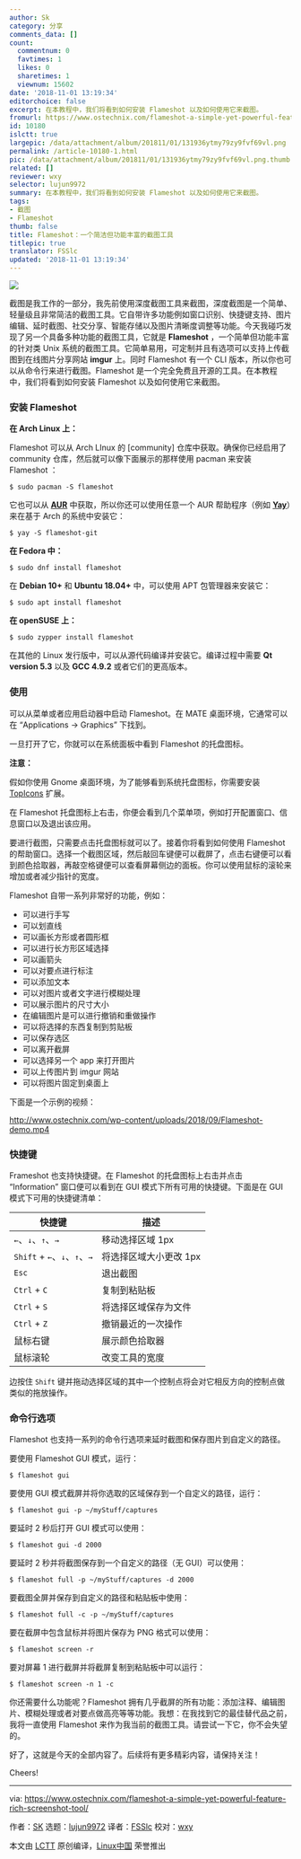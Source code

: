 ```yaml
---
author: Sk
category: 分享
comments_data: []
count:
  commentnum: 0
  favtimes: 1
  likes: 0
  sharetimes: 1
  viewnum: 15602
date: '2018-11-01 13:19:34'
editorchoice: false
excerpt: 在本教程中，我们将看到如何安装 Flameshot 以及如何使用它来截图。
fromurl: https://www.ostechnix.com/flameshot-a-simple-yet-powerful-feature-rich-screenshot-tool/
id: 10180
islctt: true
largepic: /data/attachment/album/201811/01/131936ytmy79zy9fvf69vl.png
permalink: /article-10180-1.html
pic: /data/attachment/album/201811/01/131936ytmy79zy9fvf69vl.png.thumb.jpg
related: []
reviewer: wxy
selector: lujun9972
summary: 在本教程中，我们将看到如何安装 Flameshot 以及如何使用它来截图。
tags:
- 截图
- Flameshot
thumb: false
title: Flameshot：一个简洁但功能丰富的截图工具
titlepic: true
translator: FSSlc
updated: '2018-11-01 13:19:34'
---
```


![](/data/attachment/album/201811/01/131936ytmy79zy9fvf69vl.png)


截图是我工作的一部分，我先前使用深度截图工具来截图，深度截图是一个简单、轻量级且非常简洁的截图工具。它自带许多功能例如窗口识别、快捷键支持、图片编辑、延时截图、社交分享、智能存储以及图片清晰度调整等功能。今天我碰巧发现了另一个具备多种功能的截图工具，它就是 **Flameshot** ，一个简单但功能丰富的针对类 Unix 系统的截图工具。它简单易用，可定制并且有选项可以支持上传截图到在线图片分享网站 **imgur** 上。同时 Flameshot 有一个 CLI 版本，所以你也可以从命令行来进行截图。Flameshot 是一个完全免费且开源的工具。在本教程中，我们将看到如何安装 Flameshot 以及如何使用它来截图。


### 安装 Flameshot


**在 Arch Linux 上：**


Flameshot 可以从 Arch LInux 的 [community] 仓库中获取。确保你已经启用了 community 仓库，然后就可以像下面展示的那样使用 pacman 来安装 Flameshot ：



```
$ sudo pacman -S flameshot
```

它也可以从 [**AUR**](https://aur.archlinux.org/packages/flameshot-git) 中获取，所以你还可以使用任意一个 AUR 帮助程序（例如 [**Yay**](https://www.ostechnix.com/yay-found-yet-another-reliable-aur-helper/)）来在基于 Arch 的系统中安装它：



```
$ yay -S flameshot-git
```

**在 Fedora 中：**



```
$ sudo dnf install flameshot
```

在 **Debian 10+** 和 **Ubuntu 18.04+** 中，可以使用 APT 包管理器来安装它：



```
$ sudo apt install flameshot
```

**在 openSUSE 上：**



```
$ sudo zypper install flameshot
```

在其他的 Linux 发行版中，可以从源代码编译并安装它。编译过程中需要 **Qt version 5.3** 以及 **GCC 4.9.2** 或者它们的更高版本。


### 使用


可以从菜单或者应用启动器中启动 Flameshot。在 MATE 桌面环境，它通常可以在 “Applications -> Graphics” 下找到。


一旦打开了它，你就可以在系统面板中看到 Flameshot 的托盘图标。


**注意：**


假如你使用 Gnome 桌面环境，为了能够看到系统托盘图标，你需要安装 [TopIcons](https://extensions.gnome.org/extension/1031/topicons/) 扩展。


在 Flameshot 托盘图标上右击，你便会看到几个菜单项，例如打开配置窗口、信息窗口以及退出该应用。


要进行截图，只需要点击托盘图标就可以了。接着你将看到如何使用 Flameshot 的帮助窗口。选择一个截图区域，然后敲回车键便可以截屏了，点击右键便可以看到颜色拾取器，再敲空格键便可以查看屏幕侧边的面板。你可以使用鼠标的滚轮来增加或者减少指针的宽度。


Flameshot 自带一系列非常好的功能，例如：


* 可以进行手写
* 可以划直线
* 可以画长方形或者圆形框
* 可以进行长方形区域选择
* 可以画箭头
* 可以对要点进行标注
* 可以添加文本
* 可以对图片或者文字进行模糊处理
* 可以展示图片的尺寸大小
* 在编辑图片是可以进行撤销和重做操作
* 可以将选择的东西复制到剪贴板
* 可以保存选区
* 可以离开截屏
* 可以选择另一个 app 来打开图片
* 可以上传图片到 imgur 网站
* 可以将图片固定到桌面上


下面是一个示例的视频：


<http://www.ostechnix.com/wp-content/uploads/2018/09/Flameshot-demo.mp4>


### 快捷键


Frameshot 也支持快捷键。在 Flameshot 的托盘图标上右击并点击 “Information” 窗口便可以看到在 GUI 模式下所有可用的快捷键。下面是在 GUI 模式下可用的快捷键清单：




| 快捷键 | 描述 |
| --- | --- |
| `←`、`↓`、`↑`、`→` | 移动选择区域 1px |
| `Shift` + `←`、`↓`、`↑`、`→` | 将选择区域大小更改 1px |
| `Esc` | 退出截图 |
| `Ctrl` + `C` | 复制到粘贴板 |
| `Ctrl` + `S` | 将选择区域保存为文件 |
| `Ctrl` + `Z` | 撤销最近的一次操作 |
| 鼠标右键 | 展示颜色拾取器 |
| 鼠标滚轮 | 改变工具的宽度 |


边按住 `Shift` 键并拖动选择区域的其中一个控制点将会对它相反方向的控制点做类似的拖放操作。


### 命令行选项


Flameshot 也支持一系列的命令行选项来延时截图和保存图片到自定义的路径。


要使用 Flameshot GUI 模式，运行：



```
$ flameshot gui
```

要使用 GUI 模式截屏并将你选取的区域保存到一个自定义的路径，运行：



```
$ flameshot gui -p ~/myStuff/captures
```

要延时 2 秒后打开 GUI 模式可以使用：



```
$ flameshot gui -d 2000
```

要延时 2 秒并将截图保存到一个自定义的路径（无 GUI）可以使用：



```
$ flameshot full -p ~/myStuff/captures -d 2000
```

要截图全屏并保存到自定义的路径和粘贴板中使用：



```
$ flameshot full -c -p ~/myStuff/captures
```

要在截屏中包含鼠标并将图片保存为 PNG 格式可以使用：



```
$ flameshot screen -r
```

要对屏幕 1 进行截屏并将截屏复制到粘贴板中可以运行：



```
$ flameshot screen -n 1 -c
```

你还需要什么功能呢？Flameshot 拥有几乎截屏的所有功能：添加注释、编辑图片、模糊处理或者对要点做高亮等等功能。我想：在我找到它的最佳替代品之前，我将一直使用 Flameshot 来作为我当前的截图工具。请尝试一下它，你不会失望的。


好了，这就是今天的全部内容了。后续将有更多精彩内容，请保持关注！


Cheers!




---


via: <https://www.ostechnix.com/flameshot-a-simple-yet-powerful-feature-rich-screenshot-tool/>


作者：[SK](https://www.ostechnix.com/author/sk/) 选题：[lujun9972](https://github.com/lujun9972) 译者：[FSSlc](https://github.com/FSSlc) 校对：[wxy](https://github.com/wxy)


本文由 [LCTT](https://github.com/LCTT/TranslateProject) 原创编译，[Linux中国](https://linux.cn/) 荣誉推出